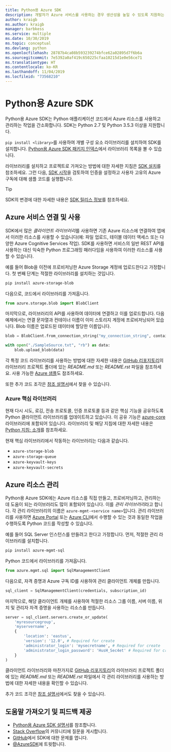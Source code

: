 ```yaml
---
title: Python용 Azure SDK
description: 개발자가 Azure 서비스를 사용하는 경우 생산성을 높일 수 있도록 지원하는 Python용 Azure SDK의 특징과 기능에 대해 간략히 설명합니다.
author: kraigb
ms.author: kraigb
manager: barbkess
ms.service: multiple
ms.date: 10/30/2019
ms.topic: conceptual
ms.devlang: python
ms.openlocfilehash: 28787b4ca08b593239274bfce62a02895d7f6b6a
ms.sourcegitcommit: 7e5392a0af419c650225cfaa10215d1e0e56ce71
ms.translationtype: HT
ms.contentlocale: ko-KR
ms.lasthandoff: 11/04/2019
ms.locfileid: "73568210"
---
```

# <a name="azure-sdk-for-python"></a>Python용 Azure SDK

Python용 Azure SDK는 Python 애플리케이션 코드에서 Azure 리소스를 사용하고 관리하는 작업을 간소화합니다. SDK는 Python 2.7 및 Python 3.5.3 이상을 지원합니다.

`pip install <library>`를 사용하여 개별 구성 요소 라이브러리를 설치하여 SDK를 설치합니다. [Python용 Azure SDK 패키지 인덱스](https://github.com/Azure/azure-sdk-for-python/blob/master/packages.md)에서 라이브러리 목록을 볼 수 있습니다.

라이브러리를 설치하고 프로젝트로 가져오는 방법에 대한 자세한 지침은 [SDK 설치](python-sdk-azure-install.md)를 참조하세요. 그런 다음, [SDK 시작](python-sdk-azure-get-started.yml)을 검토하여 인증을 설정하고 사용자 고유의 Azure 구독에 대해 샘플 코드를 실행합니다.

> [!TIP]
> SDK의 변경에 대한 자세한 내용은 [SDK 릴리스 정보](https://azure.github.io/azure-sdk/)를 참조하세요.

## <a name="connect-and-use-azure-services"></a>Azure 서비스 연결 및 사용

SDK에서 많은 *클라이언트 라이브러리*를 사용하면 기존 Azure 리소스에 연결하여 앱에서 이러한 리소스를 사용할 수 있습니다(예: 파일 업로드, 테이블 데이터 액세스 또는 다양한 Azure Cognitive Services 작업). SDK를 사용하면 서비스의 일반 REST API를 사용하는 대신 익숙한 Python 프로그래밍 패러다임을 사용하여 이러한 리소스를 사용할 수 있습니다.

예를 들어 Blob을 이전에 프로비저닝한 Azure Storage 계정에 업로드한다고 가정합니다. 첫 번째 단계는 적절한 라이브러리를 설치하는 것입니다.

```bash
pip install azure-storage-blob
```

다음으로, 코드에서 라이브러리를 가져옵니다.

```python
from azure.storage.blob import BlobClient
```

마지막으로, 라이브러리의 API를 사용하여 데이터에 연결하고 이를 업로드합니다. 다음 예제에서는 연결 문자열과 컨테이너 이름이 이미 스토리지 계정에 프로비저닝되어 있습니다. Blob 이름은 업로드된 데이터에 할당한 이름입니다.

```python
blob = BlobClient.from_connection_string("my_connection_string", container="mycontainer", blob="my_blob")

with open("./SampleSource.txt", "rb") as data:
    blob.upload_blob(data)
```

각 특정 코드 라이브러리를 사용하는 방법에 대한 자세한 내용은 [GitHub 리포지토리](https://github.com/Azure/azure-sdk-for-python/tree/master/sdk)의 라이브러리 프로젝트 폴더에 있는 *README.md* 또는 *README.rst* 파일을 참조하세요. 사용 가능한 [Azure 샘플](https://docs.microsoft.com/samples/browse/?languages=python)도 참조하세요.

또한 추가 코드 조각은 [참조 설명서](/python/api?view=azure-python)에서 찾을 수 있습니다.

### <a name="the-azure-core-library"></a>Azure 핵심 라이브러리

현재 다시 시도, 로깅, 전송 프로토콜, 인증 프로토콜 등과 같은 핵심 기능을 공유하도록 Python 클라이언트 라이브러리를 업데이트하고 있습니다. 이 공유 기능은 [azure-core](https://github.com/Azure/azure-sdk-for-python/tree/master/sdk/core/azure-core) 라이브러리에 포함되어 있습니다. 라이브러리 및 해당 지침에 대한 자세한 내용은 [Python 지침: 소개](https://azure.github.io/azure-sdk/python_introduction.html)를 참조하세요.

현재 핵심 라이브러리에서 작동하는 라이브러리는 다음과 같습니다.

- `azure-storage-blob`
- `azure-storage-queue`
- `azure-keyvault-keys`
- `azure-keyvault-secrets`

## <a name="manage-azure-resources"></a>Azure 리소스 관리

Python용 Azure SDK에는 Azure 리소스를 직접 만들고, 프로비저닝하고, 관리하는 데 도움이 되는 라이브러리도 많이 포함되어 있습니다. 이를 *관리 라이브러리*라고 합니다. 각 관리 라이브러리의 이름은 `azure-mgmt-<service name>`입니다. 관리 라이브러리를 사용하면 [Azure Portal](https://portal.azure.com) 또는 [Azure CLI](https://docs.microsoft.com/cli/azure/install-azure-cli)에서 수행할 수 있는 것과 동일한 작업을 수행하도록 Python 코드를 작성할 수 있습니다.

예를 들어 SQL Server 인스턴스를 만들려고 한다고 가정합니다. 먼저, 적절한 관리 라이브러리를 설치합니다.

```bash
pip install azure-mgmt-sql
```

Python 코드에서 라이브러리를 가져옵니다.

```python
from azure.mgmt.sql import SqlManagementClient

```

다음으로, 자격 증명과 Azure 구독 ID를 사용하여 관리 클라이언트 개체를 만듭니다.

```python
sql_client = SqlManagementClient(credentials, subscription_id)
```

마지막으로, 해당 클라이언트 개체를 사용하여 적절한 리소스 그룹 이름, 서버 이름, 위치 및 관리자 자격 증명을 사용하는 리소스를 만듭니다.

```python
server = sql_client.servers.create_or_update(
    'myresourcegroup',
    'myservername',
    {
        'location': 'eastus',
        'version': '12.0', # Required for create
        'administrator_login': 'mysecretname', # Required for create
        'administrator_login_password': 'HusH_Sec4et' # Required for create
    }
)
```

클라이언트 라이브러리와 마찬가지로 [GitHub 리포지토리](https://github.com/Azure/azure-sdk-for-python/tree/master/sdk)의 라이브러리 프로젝트 폴더에 있는 *README.md* 또는 *README.rst* 파일에서 각 관리 라이브러리를 사용하는 방법에 대한 자세한 내용을 확인할 수 있습니다.

추가 코드 조각은 [참조 설명서](/python/api?view=azure-python)에서도 찾을 수 있습니다. 

## <a name="get-help-and-give-feedback"></a>도움말 가져오기 및 피드백 제공

- [Python용 Azure SDK 설명서](https://aka.ms/python-docs)를 참조합니다.
- [Stack Overflow](https://stackoverflow.com/questions/tagged/azure-sdk-python)의 커뮤니티에 질문을 게시합니다.
- [GitHub](https://github.com/Azure/azure-sdk-for-python/issues)에서 SDK에 대한 문제를 엽니다.
- [@AzureSDK](https://twitter.com/AzureSdk/)에 트윗합니다.
